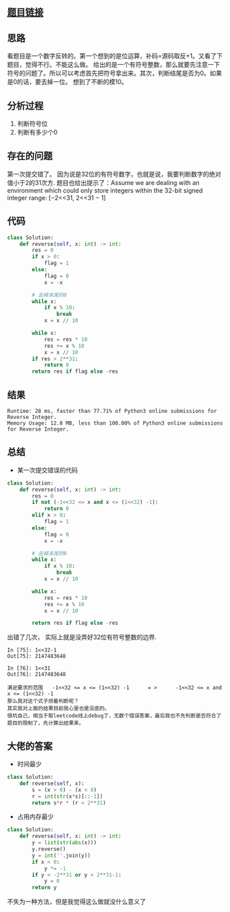 [//]: # (@Author  : xu.junpeng)
[//]: # (@Time    : ${DATE} ${TIME})

## [题目链接](https://leetcode.com/problems/reverse-integer/)

## 思路
看题目是一个数字反转的。第一个想到的是位运算，补码=源码取反+1。又看了下题目，觉得不行。不能这么做。
给出的是一个有符号整数，那么就要先注意一下符号的问题了。所以可以考虑首先把符号拿出来。其次，判断结尾是否为0。如果是0的话，要去掉一位。
想到了不断的模10。

## 分析过程
1. 判断符号位
2. 判断有多少个0
## 存在的问题
第一次提交错了。 因为说是32位的有符号数字，也就是说，我要判断数字的绝对值小于2的31次方.
题目也给出提示了：Assume we are dealing with an environment which could only store integers within the 32-bit signed integer range: [−2<<31,  2<<31 − 1]
## 代码
```python
class Solution:
    def reverse(self, x: int) -> int:
        res = 0
        if x > 0:
            flag = 1
        else:
            flag = 0
            x = -x

        # 去掉末尾的0
        while x:
            if x % 10:
                break
            x = x // 10

        while x:
            res = res * 10
            res += x % 10
            x = x // 10
        if res > 2**31:
            return 0
        return res if flag else -res
```

## 结果
```
Runtime: 28 ms, faster than 77.71% of Python3 online submissions for Reverse Integer.
Memory Usage: 12.8 MB, less than 100.00% of Python3 online submissions for Reverse Integer.
```
## 总结
- 某一次提交错误的代码
```python
class Solution:
    def reverse(self, x: int) -> int:
        res = 0
        if not (-1<<32 <= x and x <= (1<<32) -1):
            return 0
        elif x > 0:
            flag = 1
        else:
            flag = 0
            x = -x

        # 去掉末尾的0
        while x:
            if x % 10:
                break
            x = x // 10

        while x:
            res = res * 10
            res += x % 10
            x = x // 10

        return res if flag else -res
```
出错了几次， 实际上就是没弄好32位有符号整数的边界.

```
In [75]: 1<<32-1
Out[75]: 2147483648

In [76]: 1<<31
Out[76]: 2147483648

满足要求的范围   -1<<32 <= x <= (1<<32) -1      = >      -1<<32 <= x and x <= (1<<32) -1 
那么我对这个式子烦着判断呢？
其实我对上面的结果目前我心里也是没底的。
很坑自己，相当于取leetcode线上debug了，无数个错误答案，最后我也不先判断是否符合了题目的限制了，先计算出结果来。
```


## 大佬的答案
- 时间最少
```python
class Solution:
    def reverse(self, x):
        s = (x > 0) - (x < 0)
        r = int(str(x*s)[::-1])
        return s*r * (r < 2**31)
```
- 占用内存最少
```python
class Solution:
    def reverse(self, x: int) -> int:
        y = list(str(abs(x)))
        y.reverse()
        y = int(''.join(y))
        if x < 0:
            y *= -1
        if y < -2**31 or y > 2**31-1:
            y = 0
        return y
```
不失为一种方法，但是我觉得这么做就没什么意义了 